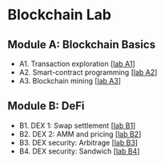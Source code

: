 Blockchain Lab 
===

Module A: Blockchain Basics
----

- A1. Transaction exploration [[lab A1](labs/A1/README.md)]
- A2. Smart-contract programming [[lab A2](labs/A2/README.md)]
- A3. Blockchain mining [[lab A3](labs/A3/README.md)]
 
Module B: DeFi
----
 
- B1. DEX 1: Swap settlement [[lab B1](labs/B1/README.md)]
- B2. DEX 2: AMM and pricing [[lab B2](labs/B2/README.md)]
- B3. DEX security: Arbitrage [[lab B3](labs/B3/README.md)]
- B4. DEX security: Sandwich [[lab B4](labs/B4/README.md)]

<!--

B2. Multi-tx DEX via HTLC [[lab B2](old_labs/lab3-20/README-lab4.md)] 

Module C: Other DeFis
----

B1. Price feeds and liquidation [[lab 5](old_labs/lab3-20/lab5.md)] 
B2. Auctions [[lab 6](old_labs/lab3-20/lab6.md)]

4. Blockchain application: logging remote file storage [[lab 4](old_labls/lab4-20/README.md)]
- Lab module 4.2: Cryptocurrency Hedging [[lab 4.2](old_labls/lab4.2/README.md)]

-->

